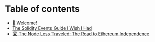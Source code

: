 # Table of contents

* [👋 Welcome!](README.md)
* [The Solidity Events Guide I Wish I Had](the-solidity-events-guide-i-wish-i-had.md)
* [🛣 The Node Less Traveled: The Road to Ethereum Independence](the-node-less-traveled-the-road-to-ethereum-independence.md)
